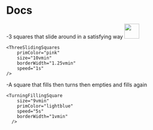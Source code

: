 # Docs
-3 squares that slide around in a satisfying way
<img src="./images/TurningFillingSquare.gif" width="40" height="40" />
```
<ThreeSlidingSquares
	primColor="pink"
	size="10vmin"
	borderWidth="1.25vmin"
	speed="1s"
/>
```
-A square that fills then turns then empties and fills again
```
<TurningFillingSquare
    size="9vmin"
    primColor="lightblue"
    speed="5s"
    borderWidth="1vmin"
  />
```
